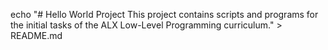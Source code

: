 echo "# Hello World Project
This project contains scripts and programs for the initial tasks of the ALX Low-Level Programming curriculum." > README.md
